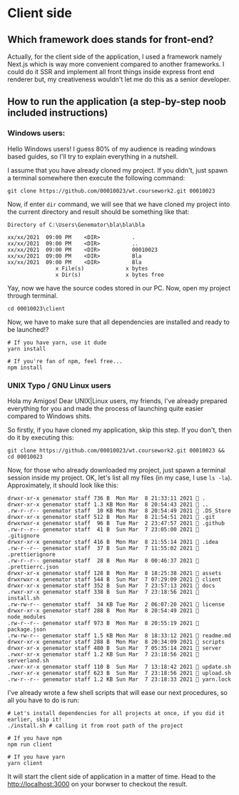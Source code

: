 # Client side

## Which framework does stands for front-end?

Actually, for the client side of the application, I used a framework namely
Next.js which is way more convenient compared to another frameworks. I could do
it SSR and implement all front things inside express front end renderer but, my
creativeness wouldn't let me do this as a senior developer.

## How to run the application (a step-by-step noob included instructions)

### Windows users:

Hello Windows users! I guess 80% of my audience is reading windows based guides,
so I'll try to explain everything in a nutshell.

I assume that you have already cloned my project. If you didn't, just spawn a
terminal somewhere then execute the following command:

```shell
git clone https://github.com/00010023/wt.coursework2.git 00010023
```

Now, if enter `dir` command, we will see that we have cloned my project into the
current directory and result should be something like that:

```
Directory of C:\Users\Genemator\bla\bla\bla

xx/xx/2021  09:00 PM    <DIR>          .
xx/xx/2021  09:00 PM    <DIR>          ..
xx/xx/2021  09:00 PM    <DIR>          00010023
xx/xx/2021  09:00 PM    <DIR>          Bla
xx/xx/2021  09:00 PM    <DIR>          Bla
               x File(s)             x bytes
               x Dir(s)              x bytes free
```

Yay, now we have the source codes stored in our PC. Now, open my project through
terminal.

```shell
cd 00010023\client
```

Now, we have to make sure that all dependencies are installed and ready to be
launched!?

```shell
# If you have yarn, use it dude
yarn install

# If you're fan of npm, feel free...
npm install
```

### UNIX Typo / GNU Linux users

Hola my Amigos! Dear UNIX|Linux users, my friends, I've already prepared
everything for you and made the process of launching quite easier compared to
Windows shits.

So firstly, if you have cloned my application, skip this step. If you don't,
then do it by executing this:

```shell
git clone https://github.com/00010023/wt.coursework2.git 00010023 && cd 00010023
```

Now, for those who already downloaded my project, just spawn a terminal session
inside my project. OK, let's list all my files (in my case, I use `ls -la`).
Approximately, it should look like this:

```
drwxr-xr-x genemator staff 736 B  Mon Mar  8 21:33:11 2021  .
drwxr-xr-x genemator staff 1.3 KB Mon Mar  8 20:54:43 2021  ..
.rw-r--r-- genemator staff  10 KB Mon Mar  8 20:54:49 2021  .DS_Store
drwxr-xr-x genemator staff 512 B  Mon Mar  8 21:54:51 2021  .git
drwxrwxr-x genemator staff  96 B  Tue Mar  2 23:47:57 2021  .github
.rw-r--r-- genemator staff  41 B  Sun Mar  7 23:05:00 2021  .gitignore
drwxr-xr-x genemator staff 416 B  Mon Mar  8 21:55:14 2021  .idea
.rw-r--r-- genemator staff  37 B  Sun Mar  7 11:55:02 2021  .prettierignore
.rw-r--r-- genemator staff  28 B  Mon Mar  8 00:46:37 2021  .prettierrc.json
drwxr-xr-x genemator staff 128 B  Mon Mar  8 18:25:38 2021  assets
drwxrwxr-x genemator staff 544 B  Sun Mar  7 07:29:09 2021  client
drwxr-xr-x genemator staff 352 B  Sun Mar  7 23:57:13 2021  docs
.rwxr-xr-x genemator staff 338 B  Sun Mar  7 23:18:56 2021  install.sh
.rw-rw-r-- genemator staff  34 KB Tue Mar  2 06:07:20 2021  license
drwxr-xr-x genemator staff 288 B  Mon Mar  8 20:54:49 2021  node_modules
.rw-r--r-- genemator staff 973 B  Mon Mar  8 20:55:19 2021  package.json
.rw-rw-r-- genemator staff 1.5 KB Mon Mar  8 18:33:12 2021  readme.md
drwxr-xr-x genemator staff 288 B  Mon Mar  8 20:34:09 2021  scripts
drwxr-xr-x genemator staff 480 B  Sun Mar  7 05:35:14 2021  server
.rwxr-xr-x genemator staff 1.2 KB Sun Mar  7 23:18:56 2021  serverland.sh
.rwxr-xr-x genemator staff 110 B  Sun Mar  7 13:18:42 2021  update.sh
.rwxr-xr-x genemator staff 623 B  Sun Mar  7 23:18:56 2021  upload.sh
.rw-r--r-- genemator staff 1.2 KB Sun Mar  7 23:18:33 2021  yarn.lock
```

I've already wrote a few shell scripts that will ease our next procedures, so
all you have to do is run:

```shell
# Let's install dependencies for all projects at once, if you did it earlier, skip it!
./install.sh # calling it from root path of the project

# If you have npm
npm run client

# If you have yarn
yarn client
```

It will start the client side of application in a matter of time. Head to the
[http://localhost:3000](http://localhost:3000) on your borwser to checkout the
result.
